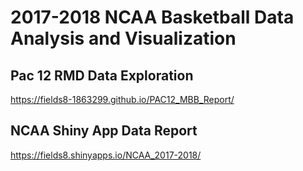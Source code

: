 # 2017-2018 NCAA Basketball Data Analysis and Visualization

## Pac 12 RMD Data Exploration
https://fields8-1863299.github.io/PAC12_MBB_Report/

## NCAA Shiny App Data Report
https://fields8.shinyapps.io/NCAA_2017-2018/
